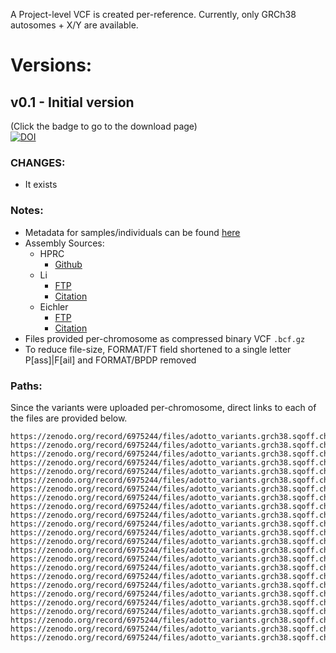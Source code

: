 A Project-level VCF is created per-reference. Currently, only GRCh38 autosomes + X/Y are available.

# Versions:

## v0.1 - Initial version
(Click the badge to go to the download page)  
[![DOI](https://zenodo.org/badge/DOI/10.5281/zenodo.6975244.svg)](https://doi.org/10.5281/zenodo.6975244)


### CHANGES:
* It exists

### Notes:
* Metadata for samples/individuals can be found [here](https://github.com/ACEnglish/adotto/tree/main/metadata)
* Assembly Sources:
  * HPRC
    * [Github](https://github.com/human-pangenomics/HPP_Year1_Assemblies)
  * Li
    * [FTP](ftp://ftp.dfci.harvard.edu/pub/hli/whdenovo/)
    * [Citation](https://scholar.google.com/scholar_lookup?author=S+Garg&author=A+Fungtammasan&author=A+Carroll&author=M+Chou&author=A+Schmitt&author=X+Zhou&title=Chromosome-scale%2C+haplotype-resolved+assembly+of+human+genomes&publication_year=2021&journal=Nat+Biotechnol&volume=39&pages=309-12)
  * Eichler
    * [FTP](https://ftp.1000genomes.ebi.ac.uk/vol1/ftp/data_collections/HGSVC2/release/v1.0/assemblies/)
    * [Citation](https://scholar.google.com/scholar_lookup?author=P+Ebert&author=PA+Audano&author=Q+Zhu&author=B+Rodriguez-Martin&author=D+Porubsky&author=MJ+Bonder&title=Haplotype-resolved+diverse+human+genomes+and+integrated+analysis+of+structural+variation&publication_year=2021&journal=Science&volume=372)
* Files provided per-chromosome as compressed binary VCF `.bcf.gz`
* To reduce file-size, FORMAT/FT field shortened to a single letter P[ass]|F[ail] and FORMAT/BPDP removed

### Paths:
Since the variants were uploaded per-chromosome, direct links to each of the files are provided below.

```
https://zenodo.org/record/6975244/files/adotto_variants.grch38.sqoff.chr1.bcf.gz
https://zenodo.org/record/6975244/files/adotto_variants.grch38.sqoff.chr2.bcf.gz
https://zenodo.org/record/6975244/files/adotto_variants.grch38.sqoff.chr3.bcf.gz
https://zenodo.org/record/6975244/files/adotto_variants.grch38.sqoff.chr4.bcf.gz
https://zenodo.org/record/6975244/files/adotto_variants.grch38.sqoff.chr5.bcf.gz
https://zenodo.org/record/6975244/files/adotto_variants.grch38.sqoff.chr6.bcf.gz
https://zenodo.org/record/6975244/files/adotto_variants.grch38.sqoff.chr7.bcf.gz
https://zenodo.org/record/6975244/files/adotto_variants.grch38.sqoff.chr8.bcf.gz
https://zenodo.org/record/6975244/files/adotto_variants.grch38.sqoff.chr9.bcf.gz
https://zenodo.org/record/6975244/files/adotto_variants.grch38.sqoff.chr10.bcf.gz
https://zenodo.org/record/6975244/files/adotto_variants.grch38.sqoff.chr11.bcf.gz
https://zenodo.org/record/6975244/files/adotto_variants.grch38.sqoff.chr12.bcf.gz
https://zenodo.org/record/6975244/files/adotto_variants.grch38.sqoff.chr13.bcf.gz
https://zenodo.org/record/6975244/files/adotto_variants.grch38.sqoff.chr14.bcf.gz
https://zenodo.org/record/6975244/files/adotto_variants.grch38.sqoff.chr15.bcf.gz
https://zenodo.org/record/6975244/files/adotto_variants.grch38.sqoff.chr16.bcf.gz
https://zenodo.org/record/6975244/files/adotto_variants.grch38.sqoff.chr17.bcf.gz
https://zenodo.org/record/6975244/files/adotto_variants.grch38.sqoff.chr18.bcf.gz
https://zenodo.org/record/6975244/files/adotto_variants.grch38.sqoff.chr19.bcf.gz
https://zenodo.org/record/6975244/files/adotto_variants.grch38.sqoff.chr20.bcf.gz
https://zenodo.org/record/6975244/files/adotto_variants.grch38.sqoff.chr21.bcf.gz
https://zenodo.org/record/6975244/files/adotto_variants.grch38.sqoff.chr22.bcf.gz
https://zenodo.org/record/6975244/files/adotto_variants.grch38.sqoff.chrX.bcf.gz
https://zenodo.org/record/6975244/files/adotto_variants.grch38.sqoff.chrY.bcf.gz
```
